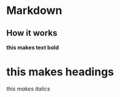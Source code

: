 # Markdown


## How it works 

**this makes text bold**

# this makes headings

*this makes italics*
